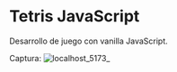 # Tetris JavaScript
Desarrollo de juego con vanilla JavaScript.

Captura:
![localhost_5173_](https://github.com/user-attachments/assets/8564e242-39ea-46cc-a996-fbc1a2e8d6bd)
